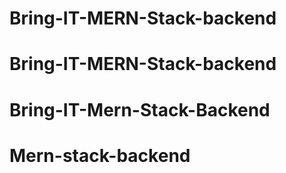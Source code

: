 # Bring-IT-MERN-Stack-backend
# Bring-IT-MERN-Stack-backend
# Bring-IT-Mern-Stack-Backend
# Mern-stack-backend
